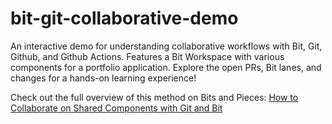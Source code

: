 # bit-git-collaborative-demo
An interactive demo for understanding collaborative workflows with Bit, Git, Github, and Github Actions. Features a Bit Workspace with various components for a portfolio application. Explore the open PRs, Bit lanes, and changes for a hands-on learning experience!

Check out the full overview of this method on Bits and Pieces: [How to Collaborate on Shared Components with Git and Bit](https://blog.bitsrc.io/how-to-collaborate-on-shared-components-with-git-and-bit-34c8c53c4020)
